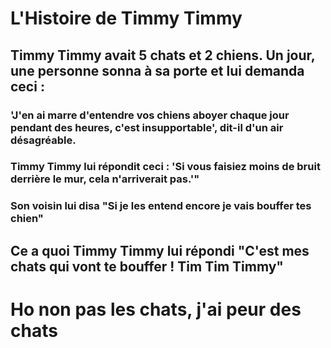 # L'Histoire de Timmy Timmy

## Timmy Timmy avait 5 chats et 2 chiens. Un jour, une personne sonna à sa porte et lui demanda ceci :
### 'J'en ai marre d'entendre vos chiens aboyer chaque jour pendant des heures, c'est insupportable', dit-il d'un air désagréable.
### Timmy Timmy lui répondit ceci : 'Si vous faisiez moins de bruit derrière le mur, cela n'arriverait pas.'"   

### Son voisin lui disa "Si je les entend encore je vais bouffer tes chien"
## Ce a quoi Timmy Timmy lui répondi "C'est mes chats qui vont te bouffer ! Tim Tim Timmy"
# Ho non pas les chats, j'ai peur des chats
